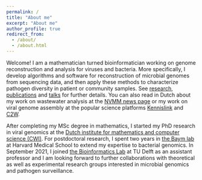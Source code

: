 ```yaml
---
permalink: /
title: "About me"
excerpt: "About me"
author_profile: true
redirect_from: 
  - /about/
  - /about.html
---
```


Welcome! I am a mathematician turned bioinformatician working on genome reconstruction and analysis for viruses and bacteria. More specifically, I develop algorithms and software for reconstruction of microbial genomes from sequencing data, and then apply these methods to characterize pathogen diversity in patient or community samples. See [research](https://jbaaijens.github.io/research/), [publications](https://jbaaijens.github.io/publications/) and [talks](https://jbaaijens.github.io/talks/) for further details. You can also read in Dutch about my work on wastewater analysis at the [NVMM news page](https://www.nvmm.nl/vereniging/showcase-wetenschap/sars-cov-2-surveillance-via-het-riool-praktisch-en-efficiënt/) or my work on viral genome assembly at the popular science platforms [Kennislink](https://www.nemokennislink.nl/publicaties/hoe-wiskunde-helpt-in-de-strijd-tegen-ziekmakende-virussen/) and [C2W](https://www.c2w.nl/artikelen/chemie-achtergrond/grafentheorie-brengt-virus-in-kaart).

After completing my MSc degree in mathematics, I started my PhD research in viral genomics at the [Dutch institute for mathematics and computer science (CWI)](). For postdoctoral research, I spent two years in [the Baym lab](https://baymlab.hms.harvard.edu) at Harvard Medical School to extend my expertise to bacterial genomics. In September 2021, I joined [the Bioinformatics Lab](https://www.tudelft.nl/index.php?id=24108) at TU Delft as an assistant professor and I am looking forward to further collaborations with theoretical as well as experimental research groups interested in microbial genomics and pathogen surveillance.
